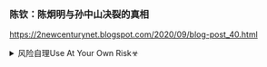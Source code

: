 ### 陈钦：陈炯明与孙中山决裂的真相
https://2newcenturynet.blogspot.com/2020/09/blog-post_40.html

<details><summary>风险自理Use At Your Own Risk☣</summary>

1921年4月，两百多名议员召开非常国会，在孙中山坚持实行记名投票要求下，表决通过了《中华民国政府组织大纲》，大纲规定了大总统的产生和权限，却没有任期。一切政务、军务、内阁任免等均由大总统一人独断，孙中山被选举为非常大总统。此举遭到陈炯明的反对。

陈炯明认为，依总统选举法，总统应由两院联席选出，出席议员至少达到全部的三分之二即580人，才能举行总统选举，此时广州旧国会议员只有200多人，还不够原众议院人数的一半，而且实行记名投票，简直是在自毁法律！

陈炯明质疑道：“这和之前北方毁法，又有什么本质不同？”在北方出现“伪政府”的情况下，在南方“建立”“伪政府”，用一个不符合法理的“伪政府”去反对另一个同样不符合法理的“伪政府”，这是非常行不通的，结局只有南北之间将再次陷入战争之中。

陈炯明认为所有党员要在“绝对服从党魁”的党章下签字效忠，本质上与封建社会的君臣关系没有不同，只是君主换成了党魁而已。

孙中山的民众保姆说，也遭到陈炯明的批评，他认为：“政府把国民当成‘无知可怜’的幼儿，那人民就永远会是长不大的‘无知可怜’的幼儿，永远不可能实现民主政治。

由于国民党后来统一了中国，因此陈炯明在很长一段时期内被视为叛逆者，以至于现在还有很多人以为，陈炯明是靠孙中山起家的，陈赶走孙不地道。

孙中山和陈炯明的合作实为孙依附陈，而非陈依附孙，或者说两人结成联盟互相依附。孙中山在中国广州自任非常大总统，外界很少支持和承认，当时给孙中山撑腰的最重要的地方实力派就是陈炯明将军。

</details>
